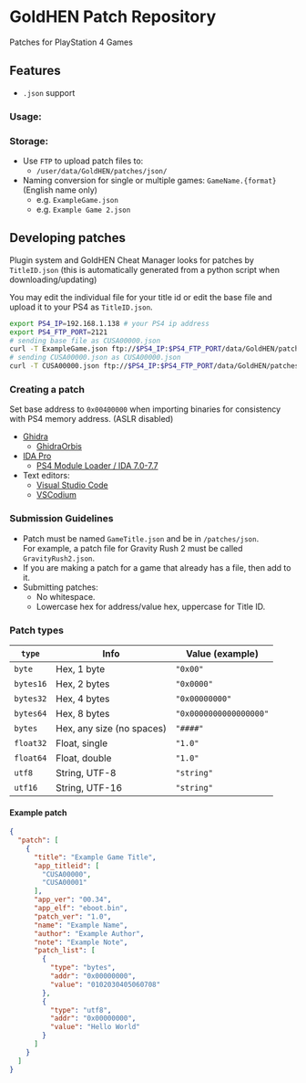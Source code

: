# GoldHEN Patch Repository
Patches for PlayStation 4 Games

## Features
* `.json` support

### Usage:

### Storage:
* Use `FTP` to upload patch files to:
  * `/user/data/GoldHEN/patches/json/`
* Naming conversion for single or multiple games: `GameName.{format}` (English name only)
  * e.g. `ExampleGame.json`
  * e.g. `Example Game 2.json`

## Developing patches

Plugin system and GoldHEN Cheat Manager looks for patches by `TitleID.json` (this is automatically generated from a python script when downloading/updating)

You may edit the individual file for your title id or edit the base file and upload it to your PS4 as `TitleID.json`.

```bash
export PS4_IP=192.168.1.138 # your PS4 ip address
export PS4_FTP_PORT=2121
# sending base file as CUSA00000.json
curl -T ExampleGame.json ftp://$PS4_IP:$PS4_FTP_PORT/data/GoldHEN/patches/json/CUSA00000.json
# sending CUSA00000.json as CUSA00000.json
curl -T CUSA00000.json ftp://$PS4_IP:$PS4_FTP_PORT/data/GoldHEN/patches/json/CUSA00000.json
```

### Creating a patch

Set base address to `0x00400000` when importing binaries for consistency with PS4 memory address. (ASLR disabled)
* [Ghidra](https://ghidra-sre.org/)
  * [GhidraOrbis](https://github.com/astrelsky/GhidraOrbis/releases/latest)
* [IDA Pro](https://hex-rays.com/ida-pro/)
  * [PS4 Module Loader / IDA 7.0-7.7](https://github.com/SocraticBliss/ps4_module_loader/releases/latest)
* Text editors:
  * [Visual Studio Code](https://code.visualstudio.com/)
  * [VSCodium](https://vscodium.com/)

### Submission Guidelines
* Patch must be named `GameTitle.json` and be in `/patches/json`.
<br>For example, a patch file for Gravity Rush 2 must be called `GravityRush2.json`.
* If you are making a patch for a game that already has a file, then add to it.
* Submitting patches:
  * No whitespace.
  * Lowercase hex for address/value hex, uppercase for Title ID.

### Patch types

| `type`    | Info                      | Value (example)        |
|-----------|---------------------------|------------------------|
| `byte`    | Hex, 1 byte               | `"0x00"`               |
| `bytes16` | Hex, 2 bytes              | `"0x0000"`             |
| `bytes32` | Hex, 4 bytes              | `"0x00000000"`         |
| `bytes64` | Hex, 8 bytes              | `"0x0000000000000000"` |
| `bytes`   | Hex, any size (no spaces) | `"####"`               |
| `float32` | Float, single             | `"1.0"`                |
| `float64` | Float, double             | `"1.0"`                |
| `utf8`    | String, UTF-8             | `"string"`             |
| `utf16`   | String, UTF-16            | `"string"`             |

#### Example patch

```json
{
  "patch": [
    {
      "title": "Example Game Title",
      "app_titleid": [
        "CUSA00000",
        "CUSA00001"
      ],
      "app_ver": "00.34",
      "app_elf": "eboot.bin",
      "patch_ver": "1.0",
      "name": "Example Name",
      "author": "Example Author",
      "note": "Example Note",
      "patch_list": [
        {
          "type": "bytes",
          "addr": "0x00000000",
          "value": "0102030405060708"
        },
        {
          "type": "utf8",
          "addr": "0x00000000",
          "value": "Hello World"
        }
      ]
    }
  ]
}
```
